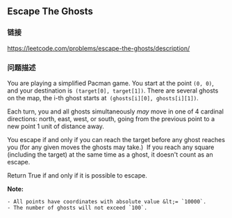 ## Escape The Ghosts  
### 链接  
https://leetcode.com/problems/escape-the-ghosts/description/  
### 问题描述
You are playing a simplified Pacman game. You&nbsp;start at the point `(0, 0)`, and your destination is` (target[0], target[1])`. There are several ghosts on the map, the i-th ghost starts at` (ghosts[i][0], ghosts[i][1])`.

Each turn, you and all ghosts simultaneously *may* move in one of 4 cardinal directions: north, east, west, or south, going from the previous point to a new point 1 unit of distance away.

You escape if and only if you can reach the target before any ghost reaches you (for any given moves the ghosts may take.)&nbsp; If you reach any square (including the target) at the same time as a ghost, it doesn&#39;t count as an escape.

Return True if and only if it is possible to escape.

**Note:**

	- All points have coordinates with absolute value &lt;= `10000`.
	- The number of ghosts will not exceed `100`.
